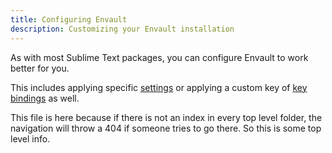 ```yaml
---
title: Configuring Envault
description: Customizing your Envault installation
---
```


As with most Sublime Text packages, you can configure Envault to work
better for you.

This includes applying specific [settings](settings.md) or applying a custom
key of [key bindings](keybinds.md) as well.

This file is here because if there is not an index in every top level folder,
the navigation will throw a 404 if someone tries to go there. So this is some
top level info.